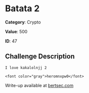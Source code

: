 # Batata 2
**Category**: Crypto

**Value**: 500

**ID**: 47

## Challenge Description
```
I love kakalolnjj 2

<font color="gray">heromnxpw0</font>
```

Write-up available at [bertsec.com](https://bertsec.com)
